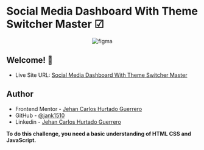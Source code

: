 # Social Media Dashboard With Theme Switcher Master ☑ 
  
<p align='center'> 
  
  <img src="https://res.cloudinary.com/dz209s6jk/image/upload/q_auto,w_900/Screenshots/gotwxto9t3o3ycfqxv3r.jpg" alt="figma"/>

</p>

 ## Welcome! 👋 

- Live Site URL: [Social Media Dashboard With Theme Switcher Master](https://jank1510.github.io/social-media-dashboard-with-theme-switcher-master/)
   
## Author

- Frontend Mentor - [Jehan Carlos Hurtado Guerrero](https://www.frontendmentor.io/profile/Jank1510)
- GitHub - [@jank1510](https://github.com/Jank1510)
- Linkedin - [Jehan Carlos Hurtado Guerrero](https://www.linkedin.com/in/jehan-carlos-hurtado-guerrero-b250b3201/) 

**To do this challenge, you need a basic understanding of HTML CSS and JavaScript.**
 
